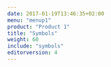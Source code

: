 ```yaml
---
date: 2017-01-19T13:46:35+02:00
menu: "menup1"
product: "Product 1"
title: "Symbols"
weight: 60
include: "symbols"
editorversion: 4
---
```

